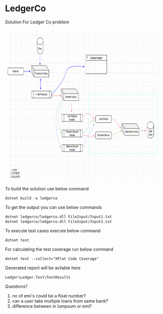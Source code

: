 # LedgerCo

Solution For Ledger Co problem

<img src="ledger.png" alt="a" width="100%" height="500"/>

To build the solution use below command

```
dotnet build -o ledgerco
```

To get the output you can use below commands

```
dotnet ledgerco/ledgerco.dll FileInput/Input1.txt
dotnet ledgerco/ledgerco.dll FileInput/Input2.txt
```

To execute test cases execute below command

```
dotnet test
```

For calculating the test coverage run below command

```
dotnet test --collect="XPlat Code Coverage"
```

Generated report will be avilable here

```
Ledger\Ledger.Test\TestResults
```

Questions?

1. no of emi's could be a float number?
2. can a user take multiple loans from same bank?
3. difference between in lumpsum or emi?

